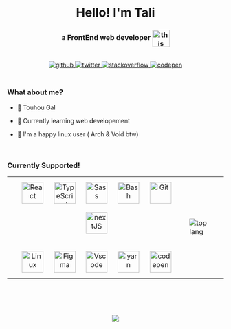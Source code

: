 <h1 align="center"> Hello! I'm Tali </h1>
<h3 align="center">  a FrontEnd web developer <img src="https://user-images.githubusercontent.com/92195207/180657984-24e5f67b-0565-4aef-adac-fc6a881519f7.svg" alt="this shouldn't happen :(" width="40" align="center" /> </h3>

<br />
<div align="center">
<a href="https://github.com/talialy" target="_blank">
<img src=https://img.shields.io/badge/github-%2324292e.svg?&style=for-the-badge&logo=github&logoColor=white alt=github style="margin-bottom: 5px;" />
</a>
<a href="https://twitter.com/Allynomu" target="_blank">
<img src=https://img.shields.io/badge/twitter-%2300acee.svg?&style=for-the-badge&logo=twitter&logoColor=white alt=twitter style="margin-bottom: 5px;" />
</a>
<a href="https://stackoverflow.com/users/18422418/tali" target="_blank">
<img src=https://img.shields.io/badge/stackoverflow-%23F28032.svg?&style=for-the-badge&logo=stackoverflow&logoColor=white alt=stackoverflow style="margin-bottom: 5px;" />
</a>
<a href="https://codepen.com/talialy" target="_blank">
<img src=https://img.shields.io/badge/codepen-%23131417.svg?&style=for-the-badge&logo=codepen&logoColor=white alt=codepen style="margin-bottom: 5px;" />
</a>  
</div>  

<br>

### What about me?

- 💙 Touhou Gal

- 🌸 Currently learning web developement

- 🐧 I'm a happy linux user ( Arch & Void btw)

<br>

### Currently Supported!

<table><tr><td valign="top">

<div align="center">  
<img style="margin: 10px" src="https://profilinator.rishav.dev/skills-assets/react-original-wordmark.svg" alt="React" height="50" />  
<img style="margin: 10px" src="https://cdn.jsdelivr.net/gh/devicons/devicon/icons/typescript/typescript-original.svg" alt="TypeScript" height="50" />  
<img style="margin: 10px" src="https://cdn.jsdelivr.net/gh/devicons/devicon/icons/sass/sass-original.svg" alt="Sass" height="50" />  
<img style="margin: 10px" src="https://cdn.jsdelivr.net/gh/devicons/devicon/icons/bash/bash-original.svg" alt="Bash" height="50" />  
<img style="margin: 10px" src="https://cdn.jsdelivr.net/gh/devicons/devicon/icons/git/git-original.svg" alt="Git" height="50" />  
<img style="margin: 10px" src="https://cdn.jsdelivr.net/gh/devicons/devicon/icons/nextjs/nextjs-original.svg" alt="nextJS" height="50" />
<br />
<br />
<img style="margin: 10px" src="https://cdn.jsdelivr.net/gh/devicons/devicon/icons/linux/linux-original.svg" alt="Linux" height="50" />
<img style="margin: 10px" src="https://cdn.jsdelivr.net/gh/devicons/devicon/icons/figma/figma-original.svg" alt="Figma" height="50" /> 
<img style="margin: 10px" src="https://cdn.jsdelivr.net/gh/devicons/devicon/icons/vscode/vscode-original.svg" alt="Vscode" height="50" />
<img style="margin: 10px" src="https://cdn.jsdelivr.net/gh/devicons/devicon/icons/yarn/yarn-original.svg" alt="yarn" height="50" />
<img style="margin: 10px" src="https://cdn.jsdelivr.net/gh/devicons/devicon/icons/codepen/codepen-plain.svg" alt="codepen" height="50"

</div>

</td>
<td>
<img src="https://github-readme-stats.vercel.app/api/top-langs/?username=talialy&layout=compact" alt="top lang" />
</td>
</tr></table>

<br />
<br />
<br />
<br />

<div align="center">
<img src="https://github-readme-stats.vercel.app/api?username=rishavanand&show_icons=true&count_private=true&hide_border=true" align="center" />
</div> 

<br />
